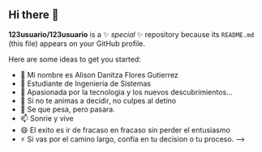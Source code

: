 ## Hi there 👋


**123usuario/123usuario** is a ✨ _special_ ✨ repository because its `README.md` (this file) appears on your GitHub profile.

Here are some ideas to get you started:

- 🔭 Mi nombre es Alison Danitza Flores Gutierrez
- 🌱 Estudiante de Ingenieria de Sistemas
- 👯 Apasionada por la tecnologia y los nuevos descubrimientos...
- 🤔 Si no te animas a decidir, no culpes al detino
- 💬 Se que pesa, pero pasara.
- 📫 Sonrie y vive 
- 😄 El exito es ir de fracaso en fracaso sin perder el entusiasmo
- ⚡ Si vas por el camino largo, confia en tu decision o tu proceso.
-->
